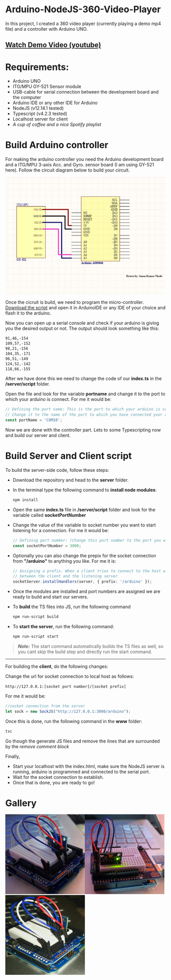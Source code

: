 # Arduino-NodeJS-360-Video-Player
In this project, I created a 360 video player (currently playing a demo mp4 file) and a controller with Arduino UNO.

## [Watch Demo Video (youtube)](https://www.youtube.com/watch?v=lp8-CtlkKUc)

# Requirements:
- Arduino UNO
- ITG/MPU GY-521 Sensor module
- USB-cable for serial connection between the development board and the computer
- Arduino IDE or any other IDE for Arduino
- NodeJS (v12.14.1 tested)
- Typescript (v4.2.3 tested)
- Localhost server for client
- *A cup of coffee and a nice Spotify playlist*

# Build Arduino controller
For making the arduino controller you need the Arduino development board and a ITG/MPU 3-axis Acc. and Gyro. sensor board (I am using GY-521 here). Follow the circuit diagram below to build your circuit.

![Arduino and GY521 Circuit Diagram](gy521_circuit.JPG)

Once the cicruit is build, we need to program the micro-controller. [Download the script](https://github.com/amannirala13/Arduino-NodeJS-360-Video-Player/blob/main/arduino-script/AccGyrotemp/AccGyroTemp.ino) and open it in ArduinoIDE or any IDE of your choice and flash it to the arduino.

Now you can open up a serial console and check if your arduino is giving you the desired output or not. The output should look something like this:
```
91,46,-154
109,57,-152
98,21,-156
104,35,-171
96,51,-149
124,52,-142
118,66,-155
```

After we have done this we need to change the code of our **index.ts** in the **/server/script** folder.

Open the file and look for the variable **portname** and change it to the port to which your arduino is connect. For me it would be:

```ts
// Defining the port name: This is the port to which your arduino is connected.
// Change it to the name of the port to which you have connected your arduino
const portName = 'COM10';
```

Now we are done with the controller part. Lets to some Typescripting now and build our server and client.

# Build Server and Client script
To build the server-side code, follow these steps:
- Download the repository and head to the **server** folder.
- In the terminal type the following command to **install node modules**:
  
  ```sh
  npm install
  ```
- Open the same **index.ts** file in **/server/script** folder and look for the variable called **socketPortNumber**
- Change the value of the variable to socket number you want to start listening for a connection. For me it would be:
  ```ts
  // Defining port number: (Change this port number to the port you want to make a socket connection though)
  const socketPortNumber = 3000;
  ```
- Optionally you can also change the prepix for the socket connection from **"/arduino"** to anything you like. For me it is:
  ```ts
  // Assigning a prefix. When a client tries to connect to the host with this prefix, a socket connection is established
  // between the client and the listening server
  socketServer.installHandlers(server, { prefix: '/arduino' });
  ```
 
- Once the modules are installed and port numbers are assigned we are ready to build and start our servers.
- To **build** the TS files into JS, run the following command

  ```sh
  npm run-script build
  ```

- To **start the server**, run the following command:

  ```sh
  npm run-script start
  ```
 
> ***Note:*** The start command automatically builds the TS files as well, so you cant skip the build step and directly run the start command.

---

For building the **client**, do the following changes:

Change the url for socket connection to local host as follows:

`http://127.0.0.1:[socket port number]/[socket prefix]`

For me it would be:
```ts
//socket connection from the server
let sock = new SockJS("http://127.0.0.1:3000/arduino");
```

Once this is done, run the following command in the **www** folder:

```sh
tsc
```
Go though the generate JS files and remove the lines that are surrounded by the *remove comment block*

Finally,

- Start your localhost with the index.html, make sure the NodeJS server is  running, arduino is programmed and connected to the serial port.
- Wait for the socket connection to establish.
- Once that is done, you are ready to go!

# Gallery

<img src="https://github.com/amannirala13/Arduino-NodeJS-360-Video-Player/blob/main/pic1.jpeg" alt="Arduino with Prototyping shield and GY521" height="250" width="250"/><img src="https://github.com/amannirala13/Arduino-NodeJS-360-Video-Player/blob/main/pic2.jpeg" alt="Arduino with Prototyping shield and GY521" height="250" width="250"/><img src="https://github.com/amannirala13/Arduino-NodeJS-360-Video-Player/blob/main/pic3.jpeg" alt="Arduino with Prototyping shield and GY521" height="250" width="250"/>

